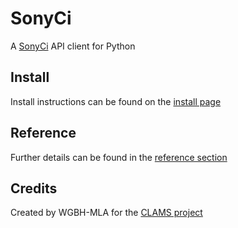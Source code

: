 # SonyCi

A [SonyCi](https://developers.cimediacloud.com/#workspaces-list-workspaces-contents-get) API client for Python

## Install

Install instructions can be found on the [install page](install)

## Reference

Further details can be found in the [reference section](reference/index.html)

## Credits

Created by WGBH-MLA for the [CLAMS project](https://clams.ai/)
